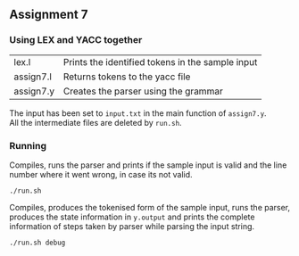 ## Assignment 7
### Using LEX and YACC together

|||
| --- | --- |
| lex.l | Prints the identified tokens in the sample input |
| assign7.l | Returns tokens to the yacc file |
| assign7.y | Creates the parser using the grammar |


The input has been set to `input.txt` in the main function of `assign7.y`.  
All the intermediate files are deleted by `run.sh`.  

### Running
Compiles, runs the parser and prints if the sample input is valid and the line number where it went wrong, in case its not valid.
```
./run.sh 
```
Compiles, produces the tokenised form of the sample input, runs the parser, produces the state information in `y.output` and prints the complete information of steps taken by parser while parsing the input string.
```
./run.sh debug
```
